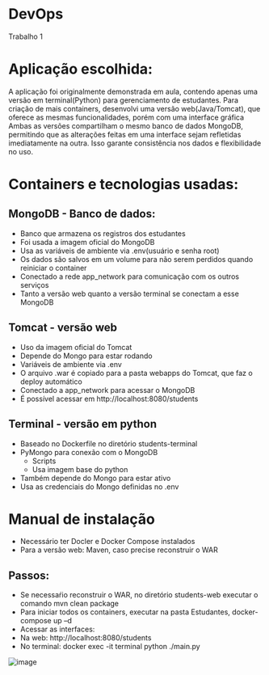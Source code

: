 # DevOps
Trabalho 1

# Aplicação escolhida:
A aplicação foi originalmente demonstrada em aula, contendo apenas uma versão em terminal(Python) para gerenciamento de estudantes. Para criação de mais containers, desenvolvi uma versão web(Java/Tomcat), que oferece as mesmas funcionalidades, porém com uma interface gráfica
Ambas as versões compartilham o mesmo banco de dados MongoDB, permitindo que as alterações feitas em uma interface sejam refletidas imediatamente na outra. Isso garante consistência nos dados e flexibilidade no uso.

# Containers e tecnologias usadas:
## MongoDB - Banco de dados:
- Banco que armazena os registros dos estudantes
- Foi usada a imagem oficial do MongoDB
- Usa as variáveis de ambiente via .env(usuário e senha root)
- Os dados são salvos em um volume para não serem perdidos quando reiniciar o container
- Conectado a rede app_network para comunicação com os outros serviços
- Tanto a versão web quanto a versão terminal se conectam a esse MongoDB
## Tomcat - versão web
- Uso da imagem oficial do Tomcat
- Depende do Mongo para estar rodando
- Variáveis de ambiente via .env
- O arquivo .war é copiado para a pasta webapps do Tomcat, que faz o deploy automático
- Conectado a app_network para acessar o MongoDB
- É possível acessar em http://localhost:8080/students
## Terminal - versão em python
- Baseado no Dockerfile no diretório students-terminal
- PyMongo para conexão com o MongoDB
  - Scripts
  - Usa imagem base do python
- Também depende do Mongo para estar ativo
- Usa as credenciais do Mongo definidas no .env

# Manual de instalação
- Necessário ter Docler e Docker Compose instalados
- Para a versão web: Maven, caso precise reconstruir o WAR
## Passos:
- Se necessaŕio reconstruir o WAR, no diretório students-web executar o comando mvn clean package
- Para iniciar todos os containers, executar na pasta Estudantes, docker-compose up –d
- Acessar as interfaces:
- Na web: http://localhost:8080/students
- No terminal: docker exec -it terminal python ./main.py


![image](https://github.com/user-attachments/assets/628d2282-9cd0-4d49-b8e1-d132eecf67f4)


